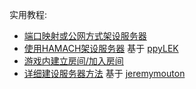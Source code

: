 实用教程:

- [端口映射或公网方式架设服务器](./Guides/SETUP-STANDARD.md)
- [使用HAMACH架设服务器](./Guides/SETUP-HAMACHI.md) 基于 [ppyLEK](https://github.com/ppyLEK)
- [游戏内建立房间/加入房间](./Guides/HOSTING.md)
- [详细建设服务器方法](`./Guides/Step-By-Step-Installation-Guide.md`) 基于 [jeremymouton](https://github.com/jeremymouton)

